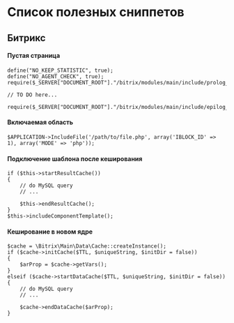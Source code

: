 # Список полезных сниппетов

## Битрикс

#### Пустая страница
```
define("NO_KEEP_STATISTIC", true);
define("NO_AGENT_CHECK", true);
require($_SERVER["DOCUMENT_ROOT"]."/bitrix/modules/main/include/prolog_before.php");

// TO DO here...

require($_SERVER["DOCUMENT_ROOT"]."/bitrix/modules/main/include/epilog_after.php");
```

#### Включаемая область
```
$APPLICATION->IncludeFile('/path/to/file.php', array('IBLOCK_ID' => 1), array('MODE' => 'php'));
```

#### Подключение шаблона после кеширования
```
if ($this->startResultCache()) 
{
	// do MySQL query
	// ...
	
	$this->endResultCache();
}
$this->includeComponentTemplate();
```

#### Кеширование в новом ядре
```
$cache = \Bitrix\Main\Data\Cache::createInstance();
if ($cache->initCache($TTL, $uniqueString, $initDir = false))
{
	$arProp = $cache->getVars();
}
elseif ($cache->startDataCache($TTL, $uniqueString, $initDir = false))
{
	// do MySQL query 
	// ...
	
	$cache->endDataCache($arProp);
}
```
